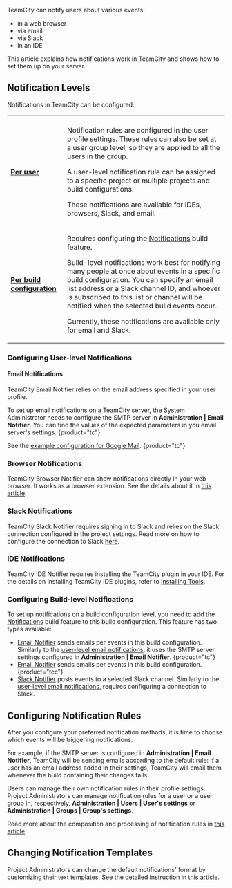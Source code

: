 [//]: # (title: Configuring Notifications)
[//]: # (auxiliary-id: Configuring Notifications)

TeamCity can notify users about various events:
* in a web browser
* via email
* via Slack
* in an IDE

This article explains how notifications work in TeamCity and shows how to set them up on your server.

## Notification Levels

Notifications in TeamCity can be configured:

<table>

<tr><td></td><td></td></tr>

<tr>

<td>

__[Per user](#Configuring+User-level+Notifications)__

</td><td>

Notification rules are configured in the user profile settings. These rules can also be set at a user group level, so they are applied to all the users in the group.

A user-level notification rule can be assigned to a specific project or multiple projects and build configurations.

These notifications are available for IDEs, browsers, Slack, and email.

</td>


</tr>

<tr>

<td>

__[Per build configuration](#Configuring+Build-level+Notifications)__

</td><td>

Requires configuring the [Notifications](notifications.md) build feature.

Build-level notifications work best for notifying many people at once about events in a specific build configuration. You can specify an email list address or a Slack channel ID, and whoever is subscribed to this list or channel will be notified when the selected build events occur.

Currently, these notifications are available only for email and Slack.

</td>

</tr>

</table>

### Configuring User-level Notifications

#### Email Notifications

TeamCity Email Notifier relies on the email address specified in your user profile.

To set up email notifications on a TeamCity server, the System Administrator needs to configure the SMTP server in __Administration | Email Notifier__. You can find the values of the expected parameters in you email server's settings.
{product="tc"}

See the [example configuration for Google Mail](setting-up-google-mail-as-notification-server.md).
{product="tc"}

### Browser Notifications

TeamCity Browser Notifier can show notifications directly in your web browser. It works as a browser extension. See the details about it in [this article](browser-notifier.md).

### Slack Notifications

TeamCity Slack Notifier requires signing in to Slack and relies on the Slack connection configured in the project settings. Read more on how to configure the connection to Slack [here](configuring-connections.md#Slack).

### IDE Notifications

TeamCity IDE Notifier requires installing the TeamCity plugin in your IDE. For the details on installing TeamCity IDE plugins, refer to [Installing Tools](installing-tools.md).

### Configuring Build-level Notifications

To set up notifications on a build configuration level, you need to add the [Notifications](notifications.md) build feature to this build configuration. This feature has two types available:

* [Email Notifier](notifications.md#Email+Notifier) sends emails per events in this build configuration. Similarly to the [user-level email notifications](#Email+Notifications), it uses the SMTP server settings configured in __Administration | Email Notifier__.
{product="tc"}
* [Email Notifier](notifications.md#Email+Notifier) sends emails per events in this build configuration.
  {product="tcc"}
* [Slack Notifier](notifications.md#Slack+Notifier) posts events to a selected Slack channel. Similarly to the [user-level email notifications](#Slack+Notifications), requires configuring a connection to Slack.

## Configuring Notification Rules

After you configure your preferred notification methods, it is time to choose which events will be triggering notifications.

For example, if the SMTP server is configured in __Administration | Email Notifier__, TeamCity will be sending emails according to the default rule: if a user has an email address added in their settings, TeamCity will email them whenever the build containing their changes fails.

Users can manage their own notification rules in their profile settings. Project Administrators can manage notification rules for a user or a user group in, respectively, __Administration | Users | User's settings__ or __Administration | Groups | Group's settings__.

Read more about the composition and processing of notification rules in [this article](adding-notification-rules.md).

## Changing Notification Templates

Project Administrators can change the default notifications' format by customizing their text templates. See the detailed instruction in [this article](customizing-notification-templates.md).
